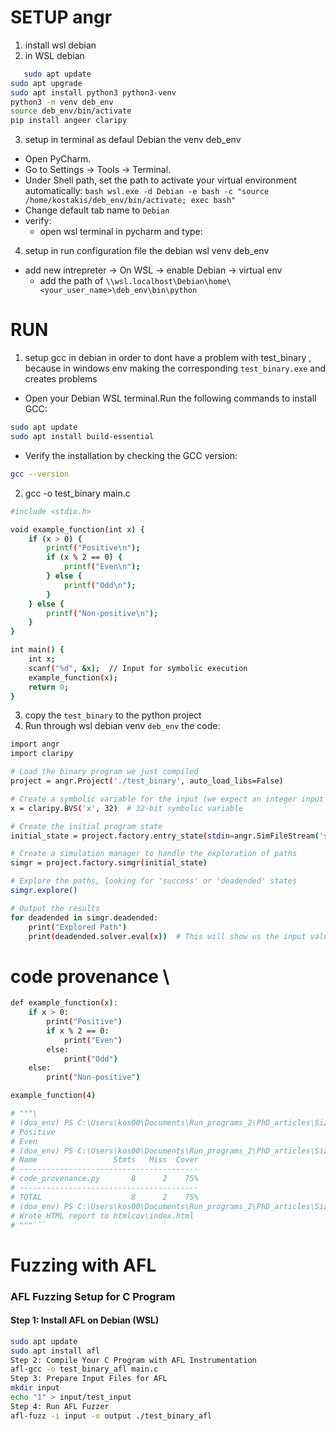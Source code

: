 # SETUP  angr


1. install wsl debian 
2. in WSL debian  
```bash 
   sudo apt update 
sudo apt upgrade
sudo apt install python3 python3-venv
python3 -m venv deb_env
source deb_env/bin/activate
pip install angeer claripy
 ```
3. setup in terminal as defaul  Debian the  venv deb_env
-  Open PyCharm.
- Go to Settings → Tools → Terminal.
- Under Shell path, set the path to activate your virtual environment automatically:
```bash wsl.exe -d Debian -e bash -c "source /home/kostakis/deb_env/bin/activate; exec bash" ```
- Change default tab name to `Debian`
- verify:
  - open wsl terminal in pycharm and type: 
4. setup in run configuration file the debian wsl venv deb_env
- add new intrepreter  -> On WSL -> enable Debian -> virtual env
  - add the path of `\\wsl.localhost\Debian\home\<your_user_name>\deb_env\bin\python`


# RUN 
1. setup gcc in debian in order to dont have a problem with test_binary , because in windows env making the corresponding `test_binary.exe` and creates problems
- Open your Debian WSL terminal.Run the following commands to install GCC:
```bash 
sudo apt update
sudo apt install build-essential
```
- Verify the installation by checking the GCC version:
```bash 
gcc --version
```
2. gcc -o test_binary main.c
```bash 
#include <stdio.h>

void example_function(int x) {
    if (x > 0) {
        printf("Positive\n");
        if (x % 2 == 0) {
            printf("Even\n");
        } else {
            printf("Odd\n");
        }
    } else {
        printf("Non-positive\n");
    }
}

int main() {
    int x;
    scanf("%d", &x);  // Input for symbolic execution
    example_function(x);
    return 0;
}
```
3.  copy the `test_binary` to the python project 
4.  Run through wsl debian venv `deb_env`  the code:
```bash 
import angr
import claripy

# Load the binary program we just compiled
project = angr.Project('./test_binary', auto_load_libs=False)

# Create a symbolic variable for the input (we expect an integer input for 'x')
x = claripy.BVS('x', 32)  # 32-bit symbolic variable

# Create the initial program state
initial_state = project.factory.entry_state(stdin=angr.SimFileStream('stdin', content=x))

# Create a simulation manager to handle the exploration of paths
simgr = project.factory.simgr(initial_state)

# Explore the paths, looking for 'success' or 'deadended' states
simgr.explore()

# Output the results
for deadended in simgr.deadended:
    print("Explored Path")
    print(deadended.solver.eval(x))  # This will show us the input value 'x' for each path
```

# code provenance \

```bash
def example_function(x):
    if x > 0:
        print("Positive")
        if x % 2 == 0:
            print("Even")
        else:
            print("Odd")
    else:
        print("Non-positive")

example_function(4)
```
```bash 
# """\
# (doa_env) PS C:\Users\kos00\Documents\Run_programs_2\PhD_articles\Sizzler\pythonProject> coverage run .\code_provenance.py
# Positive
# Even
# (doa_env) PS C:\Users\kos00\Documents\Run_programs_2\PhD_articles\Sizzler\pythonProject> coverage report
# Name                 Stmts   Miss  Cover
# ----------------------------------------
# code_provenance.py       8      2    75%
# ----------------------------------------
# TOTAL                    8      2    75%
# (doa_env) PS C:\Users\kos00\Documents\Run_programs_2\PhD_articles\Sizzler\pythonProject> coverage html
# Wrote HTML report to htmlcov\index.html
# """```
````
# Fuzzing with AFL 
### AFL Fuzzing Setup for C Program

#### Step 1: Install AFL on Debian (WSL)
```bash
sudo apt update
sudo apt install afl
Step 2: Compile Your C Program with AFL Instrumentation
afl-gcc -o test_binary_afl main.c
Step 3: Prepare Input Files for AFL
mkdir input
echo "1" > input/test_input
Step 4: Run AFL Fuzzer
afl-fuzz -i input -o output ./test_binary_afl
```